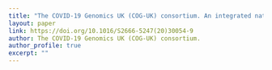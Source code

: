 ```yaml
---
title: "The COVID-19 Genomics UK (COG-UK) consortium. An integrated national scale SARS-CoV-2 genomic surveillance network. The Lancet Microbe"
layout: paper
link: https://doi.org/10.1016/S2666-5247(20)30054-9
author: The COVID-19 Genomics UK (COG-UK) consortium.
author_profile: true
excerpt: ""
---
```

